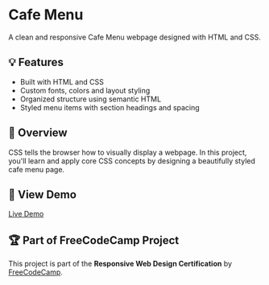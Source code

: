 # Cafe Menu

A clean and responsive Cafe Menu webpage designed with HTML and CSS.

## 💡 Features
- Built with HTML and CSS
- Custom fonts, colors and layout styling
- Organized structure using semantic HTML
- Styled menu items with section headings and spacing

## 📘 Overview
CSS tells the browser how to visually display a webpage. In this project, you'll learn and apply core CSS concepts by designing a beautifully styled cafe menu page.

## 🔗 View Demo
[Live Demo](https://abhishekdevelops.github.io/Cafe-Menu)

## 🏆 Part of FreeCodeCamp Project  
This project is part of the **Responsive Web Design Certification** by [FreeCodeCamp](https://www.freecodecamp.org/).

